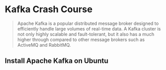 Kafka Crash Course
==================
> Apache Kafka is a popular distributed message broker designed to efficiently handle large volumes of real-time data. A Kafka cluster is not only highly scalable and fault-tolerant, but it also has a much higher through compared to other message brokers such as ActiveMQ and RabbitMQ.

Install Apache Kafka on Ubuntu
------------------------------

